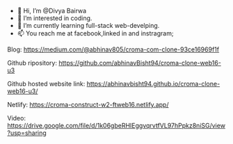 - 👋 Hi, I’m @Divya Bairwa
- 👀 I’m interested in coding.
- 🌱 I’m currently learning full-stack web-develping.
- 📫 You reach me at facebook,linked in and instragram;

<!---
DivyaBairwa/DivyaBairwa is a ✨ special ✨ repository because its `README.md` (this file) appears on your GitHub profile.
You can click the Preview link to take a look at your changes.
--->

Blog:
https://medium.com/@abhinav805/croma-com-clone-93ce16969f1f

Github ripository:
https://github.com/abhinavBisht94/croma-clone-web16-u3

Github hosted website link:
https://abhinavbisht94.github.io/croma-clone-web16-u3/

Netlify:
https://croma-construct-w2-ftweb16.netlify.app/

Video:
https://drive.google.com/file/d/1k06gbeRHIEggvqrvtfVL97hPpkz8niSG/view?usp=sharing

